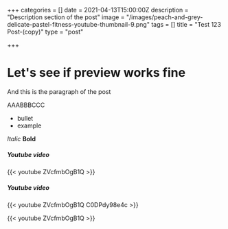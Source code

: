 +++
categories = []
date = 2021-04-13T15:00:00Z
description = "Description section of the post"
image = "/images/peach-and-grey-delicate-pastel-fitness-youtube-thumbnail-9.png"
tags = []
title = "Test 123 Post-(copy)"
type = "post"

+++
# Let's see if preview works fine

And this is the paragraph of the post

AAABBBCCC

* bullet
* example

_Italic_
**Bold**

##### Youtube video

{{< youtube ZVcfmbOgB1Q >}}

##### Youtube video

{{< youtube ZVcfmbOgB1Q C0DPdy98e4c >}}

{{< youtube ZVcfmbOgB1Q >}}
